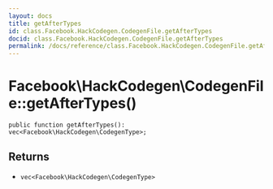 ```yaml
---
layout: docs
title: getAfterTypes
id: class.Facebook.HackCodegen.CodegenFile.getAfterTypes
docid: class.Facebook.HackCodegen.CodegenFile.getAfterTypes
permalink: /docs/reference/class.Facebook.HackCodegen.CodegenFile.getAfterTypes.md
---
```

# Facebook\\HackCodegen\\CodegenFile::getAfterTypes()




``` Hack
public function getAfterTypes(): vec<Facebook\HackCodegen\CodegenType>;
```




## Returns




- ` vec<Facebook\HackCodegen\CodegenType> `